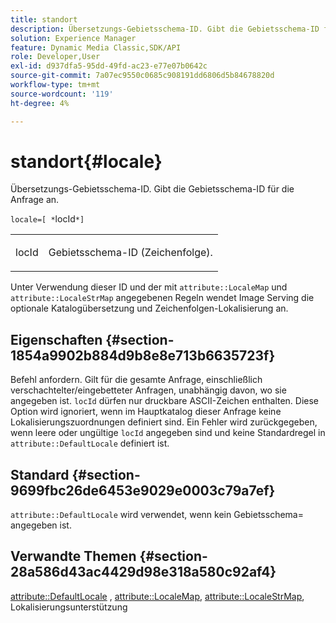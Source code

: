 ```yaml
---
title: standort
description: Übersetzungs-Gebietsschema-ID. Gibt die Gebietsschema-ID für die Anfrage an.
solution: Experience Manager
feature: Dynamic Media Classic,SDK/API
role: Developer,User
exl-id: d937dfa5-95dd-49fd-ac23-e77e07b0642c
source-git-commit: 7a07ec9550c0685c908191dd6806d5b84678820d
workflow-type: tm+mt
source-wordcount: '119'
ht-degree: 4%

---
```


# standort{#locale}

Übersetzungs-Gebietsschema-ID. Gibt die Gebietsschema-ID für die Anfrage an.

`locale=[ *`locId`*]`

<table id="simpletable_C1899AD02C984ED3896B7620916637E7"> 
 <tr class="strow"> 
  <td class="stentry"> <p><span class="codeph"> <span class="varname"> locId</span></span> </p> </td> 
  <td class="stentry"> <p>Gebietsschema-ID (Zeichenfolge). </p></td> 
 </tr> 
</table>

Unter Verwendung dieser ID und der mit `attribute::LocaleMap` und `attribute::LocaleStrMap` angegebenen Regeln wendet Image Serving die optionale Katalogübersetzung und Zeichenfolgen-Lokalisierung an.

## Eigenschaften {#section-1854a9902b884d9b8e8e713b6635723f}

Befehl anfordern. Gilt für die gesamte Anfrage, einschließlich verschachtelter/eingebetteter Anfragen, unabhängig davon, wo sie angegeben ist. `locId` dürfen nur druckbare ASCII-Zeichen enthalten. Diese Option wird ignoriert, wenn im Hauptkatalog dieser Anfrage keine Lokalisierungszuordnungen definiert sind. Ein Fehler wird zurückgegeben, wenn leere oder ungültige `locId` angegeben sind und keine Standardregel in `attribute::DefaultLocale` definiert ist.

## Standard {#section-9699fbc26de6453e9029e0003c79a7ef}

`attribute::DefaultLocale` wird verwendet, wenn kein Gebietsschema= angegeben ist.

## Verwandte Themen {#section-28a586d43ac4429d98e318a580c92af4}

[attribute::DefaultLocale](../../../../../is-api/image-catalog/image-serving-api-ref/c-image-catalog-reference/c-attributes-reference/r-defaultlocale.md#reference-69462ad9923f464f80c2c012342a6b6b) , [attribute::LocaleMap](../../../../../is-api/image-catalog/image-serving-api-ref/c-image-catalog-reference/c-attributes-reference/r-localemap.md#reference-49bbf598f8ea47c3a563755cef306318), [attribute::LocaleStrMap](../../../../../is-api/image-catalog/image-serving-api-ref/c-image-catalog-reference/c-attributes-reference/r-localestrmap.md#reference-98c42070a4bc4baf92537132be2b5b1e), Lokalisierungsunterstützung
